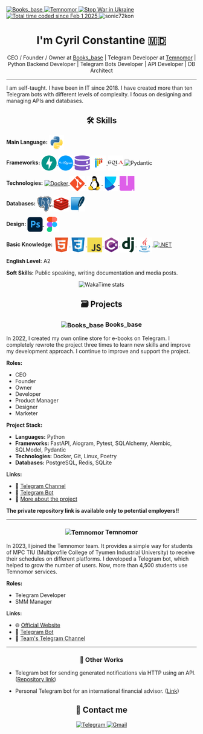 <div align="left">
    <a href="https://telegra.ph/Books-base-EN-10-18">
        <img src="https://img.shields.io/badge/Books__base-815720?logo=data:image/svg+xml;base64,PHN2ZyB3aWR0aD0iMzIiIGhlaWdodD0iMzIiIHZpZXdCb3g9IjAgMCA1MTIgNTEyIiBmaWxsPSJub25lIiB4bWxucz0iaHR0cDovL3d3dy53My5vcmcvMjAwMC9zdmciPgo8cmVjdCB3aWR0aD0iMjM5LjI1MiIgaGVpZ2h0PSIyMzkuMjUyIiBmaWxsPSIjOUU3MzM5Ii8%2BCjxyZWN0IHg9IjI3Mi43NDgiIHdpZHRoPSIyMzkuMjUyIiBoZWlnaHQ9IjIzOS4yNTIiIGZpbGw9IiNEQzlFNUEiLz4KPHJlY3QgeD0iMjcyLjc0OCIgeT0iMjcyLjc0OCIgd2lkdGg9IjIzOS4yNTIiIGhlaWdodD0iMjM5LjI1MiIgZmlsbD0iI0VCRDZDMCIvPgo8cmVjdCB5PSIyNzIuNzQ4IiB3aWR0aD0iMjM5LjI1MiIgaGVpZ2h0PSIyMzkuMjUyIiBmaWxsPSIjRTRDNDlBIi8%2BCjwvc3ZnPgo%3D" alt="Books_base" />
    </a>
    <a href="https://temnomor.ru">
        <img src="https://img.shields.io/badge/Temnomor-66a0ff" alt="Temnomor" />
    </a>
    <a href="https://news.un.org/ru/focus/ukraina">
        <img src="https://img.shields.io/badge/Stop_the_war-in_Ukraine-FFD500?style=flat&labelColor=005BBB" alt="Stop War in Ukraine" />
    </a>
    <a href="https://wakatime.com/@b32f9d4b-0b41-4f2e-9ac8-be321ff3155f">
        <img src="https://wakatime.com/badge/user/b32f9d4b-0b41-4f2e-9ac8-be321ff3155f.svg" alt="Total time coded since Feb 1 2025" />
    </a>
    <img src="https://komarev.com/ghpvc/?username=sonic72kon&label=Profile%20views&color=0e75b6&style=flat" alt="sonic72kon" />
</div>

<h1 align="center">I'm Cyril Constantine 🇲🇩</h1>

<div align="center">
    CEO / Founder / Owner at <a href="https://telegra.ph/Books-base-EN-10-18">Books_base</a> | Telegram Developer at <a href="https://temnomor.ru">Temnomor</a> | Python Backend Developer | Telegram Bots Developer | API Developer | DB Architect
</div>

---

I am self-taught. I have been in IT since 2018. I have created more than ten Telegram bots with different levels of complexity. I focus on designing and managing APIs and databases.

<h2 align="center">🛠 Skills</h2>

**Main Language:**
<a href="https://www.python.org/">
    <img src="images/icons/python.svg" alt="Python" width="40" height="40" align="center" />
</a>

**Frameworks:**
<a href="https://fastapi.tiangolo.com/">
    <img src="images/icons/fastapi.svg" alt="FastAPI" width="40" height="40" align="center" />
</a>
<a href="https://aiogram.dev/">
    <img src="images/icons/aiogram.svg" alt="Aiogram" width="40" height="40" align="center" />
</a>
<a href="https://sqlmodel.tiangolo.com/" style="display: inline-block; text-decoration: none; color: inherit;">
    <img src="images/icons/sqlmodel.svg" alt="SQLModel" width="40" height="40" align="center" />
</a>
<a href="https://docs.pytest.org/en/stable/">
    <img src="images/icons/pytest.svg" alt="Pytest" width="40" height="40" align="center" />
</a>
<a href="https://www.sqlalchemy.org/">
    <img src="images/icons/sqlalchemy.svg" alt="SQLAlchemy" width="40" height="40" align="center" />
</a>
<a href="https://docs.pydantic.dev/latest/" style="display: inline-block; text-decoration: none; color: inherit;">
    <img src="images/icons/pydantic.svg" alt="Pydantic" width="40" height="40" align="center">
</a>

**Technologies:**
<a href="https://www.docker.com/">
    <img src="images/icons/docker.svg" alt="Docker" width="40" height="40" align="center" />
</a>
<a href="https://git-scm.com/">
    <img src="images/icons/git.svg" alt="Git" width="40" height="40" align="center" />
</a>
<a href="https://www.linux.org/">
    <img src="images/icons/linux.svg" alt="Linux" width="40" height="40" align="center" />
</a>
<a href="https://python-poetry.org/">
    <img src="images/icons/poetry.svg" alt="Poetry" width="40" height="40" align="center" />
</a>
<a href="https://docs.astral.sh/uv/">
    <img src="images/icons/uv.svg" alt="UV" width="40" height="40" align="center" />
</a>

**Databases:**
<a href="https://www.postgresql.org/">
    <img src="images/icons/postgresql.svg" alt="PostgreSQL" width="40" height="40" align="center" />
</a>
<a href="https://redis.io/">
    <img src="images/icons/redis.svg" alt="Redis" width="40" height="40" align="center" />
</a>
<a href="https://www.sqlite.org/">
    <img src="images/icons/sqlite.svg" alt="SQLite" width="40" height="40" align="center" />
</a>

**Design:**
<a href="https://www.adobe.com/products/photoshop.html">
    <img src="images/icons/photoshop.svg" alt="Photoshop" width="40" height="40" align="center" />
</a>
<a href="https://www.figma.com/">
    <img src="images/icons/figma.svg" alt="Figma" width="40" height="40" align="center" />
</a>

**Basic Knowledge:**
<a href="https://developer.mozilla.org/en-US/docs/Web/HTML">
    <img src="images/icons/html5.svg" alt="HTML" width="40" height="40" align="center" />
</a>
<a href="https://developer.mozilla.org/en-US/docs/Web/CSS">
    <img src="images/icons/css3.svg" alt="CSS" width="40" height="40" align="center" />
</a>
<a href="https://developer.mozilla.org/en-US/docs/Web/JavaScript">
    <img src="images/icons/javascript.svg" alt="JavaScript" width="40" height="40" align="center" />
</a>
<a href="https://learn.microsoft.com/en-us/dotnet/csharp/">
    <img src="images/icons/csharp.svg" alt="C#" width="40" height="40" align="center" />
</a>
<a href="https://www.djangoproject.com/">
    <img src="images/icons/django.svg" alt="Django" width="40" height="40" align="center" />
</a>
<a href="https://www.java.com/">
    <img src="images/icons/java.svg" alt="Java" width="40" height="40" align="center" />
</a>
<a href="https://dotnet.microsoft.com/">
    <img src="images/icons/dotnet.svg" alt=".NET" width="40" height="40" align="center" />
</a>

**English Level:** A2

**Soft Skills:** Public speaking, writing documentation and media posts.

<div align="center">
    <img src="https://github-readme-stats.vercel.app/api/wakatime?username=cyrilcon&layout=compact" alt="WakaTime stats" />
</div>

<h2 align="center">🗃️ Projects</h2>

<h3 align="center">
    <img src="images/icons/books_base.svg" alt="Books_base" width="30" height="30" align="center"> Books_base
</h3>

In 2022, I created my own online store for e-books on Telegram. I completely rewrote the project three times to learn new skills and improve my development approach. I continue to improve and support the project.

**Roles:** 
- CEO
- Founder
- Owner
- Developer
- Product Manager
- Designer
- Marketer

**Project Stack:**
- **Languages:** Python
- **Frameworks:** FastAPI, Aiogram, Pytest, SQLAlchemy, Alembic, SQLModel, Pydantic
- **Technologies:** Docker, Git, Linux, Poetry
- **Databases:** PostgreSQL, Redis, SQLite

**Links:**
- 📢 [Telegram Channel](https://t.me/Books_base)
- 🤖 [Telegram Bot](https://t.me/Books_base_bot)
- 📄 [More about the project](https://telegra.ph/Books-base-EN-10-18)

**The private repository link is available only to potential employers!!**

---

<h3 align="center">
    <img src="images/icons/temnomor.svg" alt="Temnomor" width="30" height="30" align="center"> Temnomor
</h3>

In 2023, I joined the Temnomor team. It provides a simple way for students of MPC TIU (Multiprofile College of Tyumen Industrial University) to receive their schedules on different platforms. I developed a Telegram bot, which helped to grow the number of users. Now, more than 4,500 students use Temnomor services.

**Roles:**
- Telegram Developer
- SMM Manager

**Links:**
- 🌐 [Official Website](https://temnomor.ru)
- 🤖 [Telegram Bot](https://t.me/temnomor_bot)
- 📢 [Team's Telegram Channel](https://t.me/temnomor)

---

<h3 align="center">💼 Other Works</h3>

- Telegram bot for sending generated notifications via HTTP using an API. ([Repository link](https://github.com/Sonic72kon/tg-notify-bot))

- Personal Telegram bot for an international financial advisor. ([Link](https://t.me/ekonstantinow_bot))

<h2 align="center">📨 Contact me</h2>

<div align="center">
    <a href="https://t.me/cyrilcon">
        <img src="https://img.shields.io/badge/Telegram-2CA5E0?style=for-the-badge&logo=telegram&logoColor=white" alt="Telegram" />
    </a>
    <a href="mailto:constantine.sonic@gmail.com">
        <img src="https://img.shields.io/badge/Gmail-D14836?style=for-the-badge&logo=gmail&logoColor=white" alt="Gmail" />
    </a>
</div>